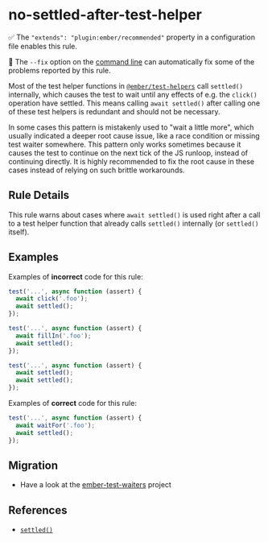 # no-settled-after-test-helper

:white_check_mark: The `"extends": "plugin:ember/recommended"` property in a configuration file enables this rule.

:wrench: The `--fix` option on the [command line](https://eslint.org/docs/user-guide/command-line-interface#fixing-problems) can automatically fix some of the problems reported by this rule.

Most of the test helper functions in
[`@ember/test-helpers`](https://github.com/emberjs/ember-test-helpers) call
`settled()` internally, which causes the test to wait until any effects of e.g.
the `click()` operation have settled. This means calling `await settled()` after
calling one of these test helpers is redundant and should not be necessary.

In some cases this pattern is mistakenly used to "wait a little more", which
usually indicated a deeper root cause issue, like a race condition or missing
test waiter somewhere. This pattern only works sometimes because it causes the
test to continue on the next tick of the JS runloop, instead of continuing
directly. It is highly recommended to fix the root cause in these cases instead
of relying on such brittle workarounds.

## Rule Details

This rule warns about cases where `await settled()` is used right after a call
to a test helper function that already calls `settled()` internally (or
`settled()` itself).

## Examples

Examples of **incorrect** code for this rule:

```js
test('...', async function (assert) {
  await click('.foo');
  await settled();
});
```

```js
test('...', async function (assert) {
  await fillIn('.foo');
  await settled();
});
```

```js
test('...', async function (assert) {
  await settled();
  await settled();
});
```

Examples of **correct** code for this rule:

```js
test('...', async function (assert) {
  await waitFor('.foo');
  await settled();
});
```

## Migration

* Have a look at the [ember-test-waiters](https://github.com/emberjs/ember-test-waiters) project

## References

* [`settled()`](https://github.com/emberjs/ember-test-helpers/blob/master/API.md#settled)
